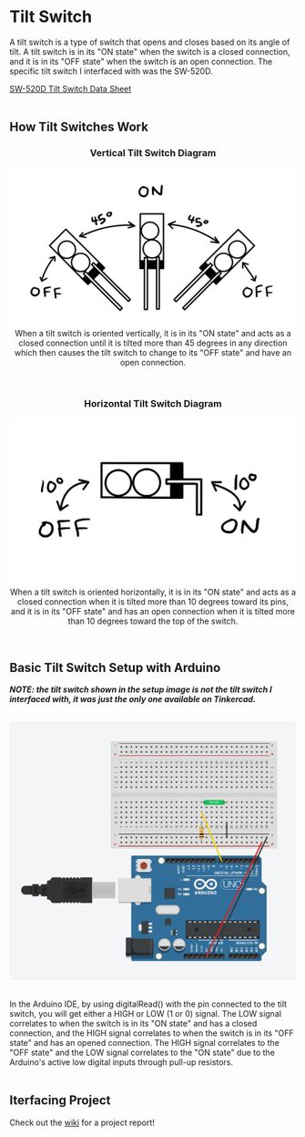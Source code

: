 # Tilt Switch

A tilt switch is a type of switch that opens and closes based on its angle of tilt. A tilt switch is in its "ON state" when the switch is a closed connection, and it is in its "OFF state" when the switch is an open connection. The specific tilt switch I interfaced with was the SW-520D.
<br>

[SW-520D Tilt Switch Data Sheet](https://www.sunrom.com/download/676.pdf)
<br><br>

## How Tilt Switches Work

<h3 align = "center"> Vertical Tilt Switch Diagram </h3>
<p align = "center">
  <img src = "https://github.com/clairehopfensperger/ECE484_Tilt_Switch/blob/main/media/vertical_tilt_switch_diagram.JPG" width = 600>
  <br>
  When a tilt switch is oriented vertically, it is in its "ON state" and acts as a closed connection until it is tilted more than 45 degrees in any direction which then causes the tilt switch to change to its "OFF state" and have an open connection.
</p>
<br>

<h3 align = "center"> Horizontal Tilt Switch Diagram </h3>
<p align = "center">
  <img src = "https://github.com/clairehopfensperger/ECE484_Tilt_Switch/blob/main/media/horizontal_tilt_switch_diagram.JPG" width = 600>
  <br>
  When a tilt switch is oriented horizontally, it is in its "ON state" and acts as a closed connection when it is tilted more than 10 degrees toward its pins, and it is in its "OFF state" and has an open connection when it is tilted more than 10 degrees toward the top of the switch.
</p>

<br>

## Basic Tilt Switch Setup with Arduino
***NOTE: the tilt switch shown in the setup image is not the tilt switch I interfaced with, it was just the only one available on Tinkercad.***
<br><br>
<p align = "center">
  <img src = "https://github.com/clairehopfensperger/ECE484_Tilt_Switch/blob/main/media/tilt_swich_setup.png" width = 600>
</p>
<br>
In the Arduino IDE, by using digitalRead() with the pin connected to the tilt switch, you will get either a HIGH or LOW (1 or 0) signal. The LOW signal correlates to when the switch is in its "ON state" and has a closed connection, and the HIGH signal correlates to when the switch is in its "OFF state" and has an opened connection. The HIGH signal correlates to the "OFF state" and the LOW signal correlates to the "ON state" due to the Arduino's active low digital inputs through pull-up resistors.
<br><br>

## Iterfacing Project
Check out the [wiki](https://github.com/clairehopfensperger/ECE484_Tilt_Switch/wiki) for a project report!
